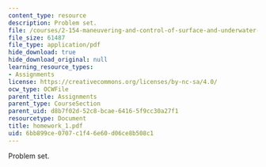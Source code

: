 ```yaml
---
content_type: resource
description: Problem set.
file: /courses/2-154-maneuvering-and-control-of-surface-and-underwater-vehicles-13-49-fall-2004/6bb899ce0707c1f46e60d06ce8b508c1_homework_1.pdf
file_size: 61487
file_type: application/pdf
hide_download: true
hide_download_original: null
learning_resource_types:
- Assignments
license: https://creativecommons.org/licenses/by-nc-sa/4.0/
ocw_type: OCWFile
parent_title: Assignments
parent_type: CourseSection
parent_uid: d8b7f02d-52c8-bcae-6416-5f9cc30a27f1
resourcetype: Document
title: homework_1.pdf
uid: 6bb899ce-0707-c1f4-6e60-d06ce8b508c1
---
```

Problem set.